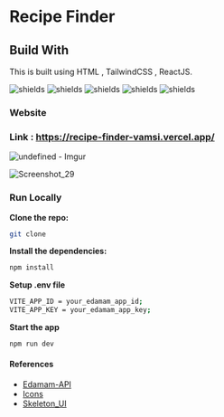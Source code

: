 # Recipe Finder

## Build With

This is built using HTML , TailwindCSS , ReactJS.



![shields](https://img.shields.io/badge/HTML5-E34F26?style=for-the-badge&logo=html5&logoColor=white)
![shields](https://img.shields.io/badge/Tailwind_CSS-38B2AC?style=for-the-badge&logo=tailwind-css&logoColor=white)
![shields](https://img.shields.io/badge/React-20232A?style=for-the-badge&logo=react&logoColor=61DAFB)
![shields](https://img.shields.io/badge/React_Router-CA4245?style=for-the-badge&logo=react-router&logoColor=white)
![shields](https://img.shields.io/badge/Vercel-000000?style=for-the-badge&logo=vercel&logoColor=white)

### Website


### Link : <https://recipe-finder-vamsi.vercel.app/>
![undefined - Imgur](https://github.com/user-attachments/assets/48b76217-f0c0-4aae-8d79-5daad8a3cff4)



![Screenshot_29](https://github.com/VamsiEdara/recipe-finder/assets/96575839/e0174128-d301-453b-a1fd-fd7a9c8e8c3e)



### Run Locally 


**Clone the repo:**

```bash
git clone
```

**Install the dependencies:**

```bash
npm install
```

**Setup .env file**

```bash
VITE_APP_ID = your_edamam_app_id;
VITE_APP_KEY = your_edamam_app_key;
```

**Start the app**

```bash
npm run dev
```


#### References 

- [Edamam-API](https://www.edamam.com/)
- [Icons](https://lucide.dev/)
- [Skeleton_UI ](https://daisyui.com/components/skeleton/)
